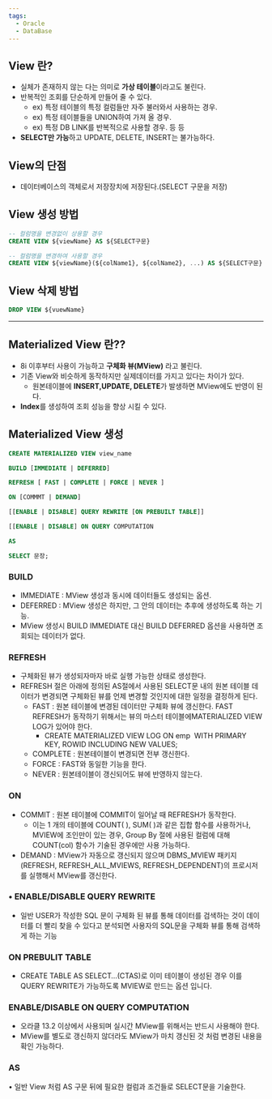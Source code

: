 ```yaml
---
tags:
  - Oracle
  - DataBase
---
```

## View 란?
- 실체가 존재하지 않는 다는 의미로 **가상 테이블**이라고도 불린다.
- 반복적인 조회를 단순하게 만들어 줄 수 있다.
	- ex) 특정 테이블의 특정 컬럼들만 자주 불러와서 사용하는 경우.
	- ex) 특정 테이블들을 UNION하여 가져 올 경우.
	- ex) 특정 DB LINK를 반복적으로 사용할 경우. 등 등
- **SELECT만 가능**하고 UPDATE, DELETE, INSERT는 불가능하다.

## View의 단점
- 데이터베이스의 객체로서 저장장치에 저장된다.(SELECT 구문을 저장)

## View 생성 방법
```sql
-- 컬럼명을 변경없이 상용할 경우
CREATE VIEW ${viewName} AS ${SELECT구문}

-- 컬럼명을 변경하여 사용할 경우
CREATE VIEW ${viewName}(${colName1}, ${colName2}, ...) AS ${SELECT구문}
```

## View 삭제 방법
```sql
DROP VIEW ${vuewName}
```

---
## Materialized View 란??
- 8i 이후부터 사용이 가능하고 **구체화 뷰(MView)** 라고 불린다.
- 기존 View와 비슷하게 동작하지만 실제데이터를 가지고 있다는 차이가 있다.
	- 원본테이블에 **INSERT,UPDATE, DELETE**가 발생하면 MView에도 반영이 된다.
- **Index**를 생성하여 조회 성능을 향상 시킬 수 있다.

## Materialized View 생성
```sql
CREATE MATERIALIZED VIEW view_name

BUILD [IMMEDIATE | DEFERRED]

REFRESH [ FAST | COMPLETE | FORCE | NEVER ]

ON [COMMMT | DEMAND]

[[ENABLE | DISABLE] QUERY REWRITE [ON PREBUILT TABLE]]

[[ENABLE | DISABLE] ON QUERY COMPUTATION

AS

SELECT 문장;
```

### BUILD
- IMMEDIATE : MView 생성과 동시에 데이터들도 생성되는 옵션.
- DEFERRED : MView 생성은 하지만, 그 안의 데이터는 추후에 생성하도록 하는 기능.
- MView 생성시 BUILD IMMEDIATE 대신 BUILD DEFERRED 옵션을 사용하면 조회되는 데이터가 없다.

### REFRESH
- 구체화된 뷰가 생성되자마자 바로 실행 가능한 상태로 생성한다.
- REFRESH 절은 아래에 정의된 AS절에서 사용된 SELECT문 내의 원본 테이블 데이터가 변경되면 구체화된 뷰를 언제 변경할 것인지에 대한 일정을 결정하게 된다.
	- FAST : 원본 테이블에 변경된 데이터만 구체화 뷰에 갱신한다. FAST REFRESH가 동작하기 위해서는 뷰의 마스터 테이블에MATERIALIZED VIEW LOG가 있어야 한다.
		- CREATE MATERIALIZED VIEW LOG ON emp  WITH PRIMARY KEY, ROWID INCLUDING NEW VALUES;
	- COMPLETE : 원본테이블이 변경되면 전부 갱신한다.
	- FORCE : FAST와 동일한 기능을 한다.
	- NEVER : 원본테이블이 갱신되어도 뷰에 반영하지 않는다.

### ON
- COMMIT : 원본 테이블에 COMMIT이 일어날 때 REFRESH가 동작한다.
	- 이는 1 개의 테이블에 COUNT( ), SUM( )과 같은 집합 함수를 사용하거나, MVIEW에 조인만이 있는 경우, Group By 절에 사용된 컬럼에 대해 COUNT(col) 함수가 기술된 경우에만 사용 가능하다.
- DEMAND : MView가 자동으로 갱신되지 않으며 DBMS_MVIEW 패키지(REFRESH, REFRESH_ALL_MVIEWS, REFRESH_DEPENDENT)의 프로시저를 실행해서 MView를 갱신한다.

### • ENABLE/DISABLE QUERY REWRITE
- 일반 USER가 작성한 SQL 문이 구체화 된 뷰를 통해 데이터를 검색하는 것이 데이터를 더 빨리 찾을 수 있다고 분석되면 사용자의 SQL문을 구체화 뷰를 통해 검색하게 하는 기능

### ON PREBULIT TABLE
- CREATE TABLE AS SELECT…(CTAS)로 이미 테이블이 생성된 경우 이를 QUERY REWRITE가 가능하도록 MVIEW로 만드는 옵션 입니다.

### ENABLE/DISABLE ON QUERY COMPUTATION
- 오라클 13.2 이상에서 사용되며 실시간 MView를 위해서는 반드시 사용해야 한다.
- MView를 별도로 갱신하지 않더라도 MView가 마치 갱신된 것 처럼 변경된 내용을 확인 가능하다.

### AS
• 일반 View 처럼 AS 구문 뒤에 필요한 컬럼과 조건들로 SELECT문을 기술한다.
